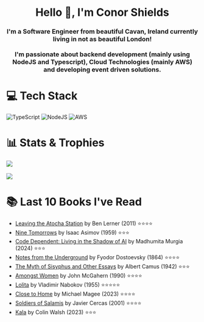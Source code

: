 <h1 align="center">Hello 👋, I'm Conor Shields</h1>  
<h3 align="center">I'm a Software Engineer from beautiful Cavan, Ireland currently living in not as beautiful London! <br /> <br /> I'm passionate about backend development (mainly using NodeJS and Typescript), Cloud Technologies (mainly AWS) and developing event driven solutions.</h3>  
  
# 💻 Tech Stack
![TypeScript](https://img.shields.io/badge/typescript-%23007ACC.svg?style=for-the-badge&logo=typescript&logoColor=white) 
![NodeJS](https://img.shields.io/badge/node.js-6DA55F?style=for-the-badge&logo=node.js&logoColor=white) 
![AWS](https://img.shields.io/badge/AWS-%23FF9900.svg?style=for-the-badge&logo=amazon-aws&logoColor=white) 

# 📊 Stats & Trophies
![](https://nirzak-streak-stats.vercel.app/?user=cshields236&theme=darcula&hide_border=false)
<br/>
<br/>
![](https://github-profile-trophy.vercel.app/?username=cshields236&theme=dracula&no-frame=false&no-bg=true&margin-w=4)

# 📚 Last 10 Books I've Read 
<!-- GOODREADS-LIST:START -->
- [Leaving the Atocha Station](https://www.goodreads.com/review/show/7641307020?utm_medium=api&utm_source=rss) by Ben Lerner (2011) ⭐⭐⭐⭐ <br />
- [Nine Tomorrows](https://www.goodreads.com/review/show/7627511892?utm_medium=api&utm_source=rss) by Isaac Asimov (1959) ⭐⭐⭐ <br />
- [Code Dependent: Living in the Shadow of AI](https://www.goodreads.com/review/show/7508663050?utm_medium=api&utm_source=rss) by Madhumita Murgia (2024) ⭐⭐⭐ <br />
- [Notes from the Underground](https://www.goodreads.com/review/show/7448036730?utm_medium=api&utm_source=rss) by Fyodor Dostoevsky (1864) ⭐⭐⭐⭐ <br />
- [The Myth of Sisyphus and Other Essays](https://www.goodreads.com/review/show/6417727098?utm_medium=api&utm_source=rss) by Albert Camus (1942) ⭐⭐⭐ <br />
- [Amongst Women](https://www.goodreads.com/review/show/6977075883?utm_medium=api&utm_source=rss) by John McGahern (1990) ⭐⭐⭐⭐ <br />
- [Lolita](https://www.goodreads.com/review/show/7263361950?utm_medium=api&utm_source=rss) by Vladimir Nabokov (1955) ⭐⭐⭐⭐⭐ <br />
- [Close to Home](https://www.goodreads.com/review/show/7187404351?utm_medium=api&utm_source=rss) by Michael  Magee (2023) ⭐⭐⭐⭐ <br />
- [Soldiers of Salamis](https://www.goodreads.com/review/show/7144173521?utm_medium=api&utm_source=rss) by Javier Cercas (2001) ⭐⭐⭐⭐ <br />
- [Kala](https://www.goodreads.com/review/show/7054554760?utm_medium=api&utm_source=rss) by Colin Walsh (2023) ⭐⭐⭐ <br />
<!-- GOODREADS-LIST:END -->
